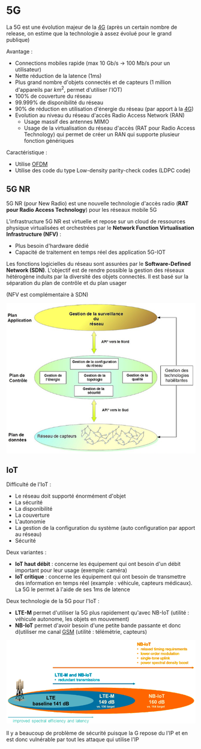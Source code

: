# 5G

La 5G est une évolution majeur de la [4G](4G.md) (après un certain nombre de release, on estime que la technologie à assez évolué pour le grand publique)

Avantage :

- Connections mobiles rapide (max 10 Gb/s $\rightarrow$ 100 Mb/s pour un utilisateur)
- Nette réduction de la latence (1ms)
- Plus grand nombre d'objets connectés et de capteurs (1 million d'appareils par $km^2$, permet d'utiliser l'IOT)
- 100% de couverture du réseau
- 99.999% de disponibilité du réseau
- 90% de réduction en utilisation d'énergie du réseau (par apport à la [4G](4G.md))
- Evolution au niveau du réseau d'accès Radio Access Network (RAN)
	- Usage massif des antennes MIMO
	- Usage de la virtualisation du réseau d'accès (RAT pour Radio Access Technology) qui permet de créer un RAN qui supporte plusieur fonction génériques

Caractéristique :
- Utilise [OFDM](4G.md)
- Utilise des code du type Low-density parity-check codes (LDPC code)

## 5G NR

5G NR (pour New Radio) est une nouvelle technologie d'accès radio (**RAT pour Radio Access Technology**) pour les réseaux mobile 5G

L'infrastructure 5G NR est virtuelle et repose sur un cloud de ressources physique virtualisées et orchestrées par le **Network Function Virtualisation Infrastructure (NFV)** :
- Plus besoin d'hardware dédié
- Capacité de traitement en temps réel des application 5G-IOT

Les fonctions logicielles du réseau sont assurées par le **Software-Defined Network (SDN)**. L'objectif est de rendre possible la gestion des réseaux hétérogène induits par la diversité des objets connectés. Il est basé sur la séparation du plan de contrôle et du plan usager

(NFV est complémentaire à SDN)

![](attachments/Pasted%20image%2020230607101140.png)

## IoT

Difficulté de l'IoT :

- Le réseau doit supporté énormément d'objet
- La sécurité
- La disponibilité
- La couverture
- L'autonomie
- La gestion de la configuration du système (auto configuration par apport au réseau)
- Sécurité

Deux variantes :

- **IoT haut débit** : concerne les équipement qui ont besoin d'un débit important pour leur usage (exemple: caméra)
- **IoT critique** : concerne les équipement qui ont besoin de transmettre des information en temps réel (example : véhicule, capteurs médicaux). La 5G le permet à l'aide de ses 1ms de latence

Deux technologie de la 5G pour l'IoT :

- **LTE-M** permet d'utiliser la 5G plus rapidement qu'avec NB-IoT (utilité : véhicule autonome, les objets en mouvement)
- **NB-IoT** permet d'avoir besoin d'une petite bande passante et donc d(utiliser me canal [GSM](GSM.md) (utilité : télémétrie, capteurs)

![](attachments/Pasted%20image%2020230607102220.png)

Il y a beaucoup de problème de sécurité puisque la G repose du l'IP et en est donc vulnérable par tout les attaque qui utilise l'IP

